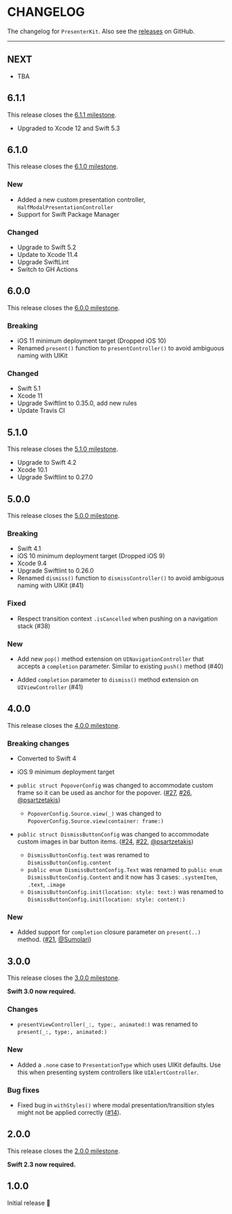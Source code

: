 # CHANGELOG

The changelog for `PresenterKit`. Also see the [releases](https://github.com/jessesquires/PresenterKit/releases) on GitHub.

--------------------------------------

NEXT
----

- TBA

6.1.1
-----

This release closes the [6.1.1 milestone](https://github.com/jessesquires/PresenterKit/milestone/10?closed=1).

- Upgraded to Xcode 12 and Swift 5.3

6.1.0
-----

This release closes the [6.1.0 milestone](https://github.com/jessesquires/PresenterKit/milestone/9?closed=1).

### New

- Added a new custom presentation controller, `HalfModalPresentationController`
- Support for Swift Package Manager

### Changed

- Upgrade to Swift 5.2
- Update to Xcode 11.4
- Upgrade SwiftLint
- Switch to GH Actions

6.0.0
-----

This release closes the [6.0.0 milestone](https://github.com/jessesquires/PresenterKit/milestone/8?closed=1).

### Breaking

- iOS 11 minimum deployment target (Dropped iOS 10)
- Renamed `present()` function to `presentController()` to avoid ambiguous naming with UIKit

### Changed

- Swift 5.1
- Xcode 11
- Upgrade Swiftlint to 0.35.0, add new rules
- Update Travis CI

5.1.0
-----

This release closes the [5.1.0 milestone](https://github.com/jessesquires/PresenterKit/milestone/7?closed=1).

- Upgrade to Swift 4.2
- Xcode 10.1
- Upgrade Swiftlint to 0.27.0

5.0.0
-----

This release closes the [5.0.0 milestone](https://github.com/jessesquires/PresenterKit/milestone/6?closed=1).

### Breaking

- Swift 4.1
- iOS 10 minimum deployment target (Dropped iOS 9)
- Xcode 9.4
- Upgrade Swiftlint to 0.26.0
- Renamed `dismiss()` function to `dismissController()` to avoid ambiguous naming with UIKit (#41)

### Fixed

- Respect transition context `.isCancelled` when pushing on a navigation stack (#38)

### New

- Add new `pop()` method extension on `UINavigationController` that accepts a `completion` parameter. Similar to existing `push()` method (#40)

- Added `completion` parameter to `dismiss()` method extension on `UIViewController` (#41)

4.0.0
-----

This release closes the [4.0.0 milestone](https://github.com/jessesquires/PresenterKit/milestone/4?closed=1).

### Breaking changes

- Converted to Swift 4

- iOS 9 minimum deployment target

- `public struct PopoverConfig` was changed to accommodate custom frame so it can be used as anchor for the popover.  ([#27](https://github.com/jessesquires/PresenterKit/pull/27), [#26](https://github.com/jessesquires/PresenterKit/issues/26), [@psartzetakis](https://github.com/psartzetakis))
  - `PopoverConfig.Source.view(_)` was changed to `PopoverConfig.Source.view(container: frame:)`

- `public struct DismissButtonConfig` was changed to accommodate custom images in bar button items. ([#24](https://github.com/jessesquires/PresenterKit/pull/24), [#22](https://github.com/jessesquires/PresenterKit/issues/22), [@psartzetakis](https://github.com/psartzetakis))
    - `DismissButtonConfig.text` was renamed to `DismissButtonConfig.content`
    - `public enum DismissButtonConfig.Text` was renamed to `public enum DismissButtonConfig.Content` and it now has 3 cases: `.systemItem`, `.text`, `.image`
    - `DismissButtonConfig.init(location: style: text:)` was renamed to `DismissButtonConfig.init(location: style: content:)`

### New

- Added support for `completion` closure parameter on `present(..)` method. ([#21](https://github.com/jessesquires/PresenterKit/pull/21), [@Sumolari](https://github.com/Sumolari))

3.0.0
-----

This release closes the [3.0.0 milestone](https://github.com/jessesquires/PresenterKit/milestone/3?closed=1).

**Swift 3.0 now required.**

### Changes

- `presentViewController(_:, type:, animated:)` was renamed to `present(_:, type:, animated:)`

### New

- Added a `.none` case to `PresentationType` which uses UIKit defaults. Use this when presenting system controllers like `UIAlertController`.

### Bug fixes

- Fixed bug in `withStyles()` where modal presentation/transition styles might not be applied correctly ([#14](https://github.com/jessesquires/PresenterKit/issues/14)).

2.0.0
-----

This release closes the [2.0.0 milestone](https://github.com/jessesquires/PresenterKit/milestone/2?closed=1).

**Swift 2.3 now required.**

1.0.0
-----

Initial release 🎉
